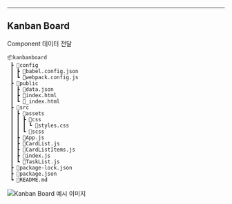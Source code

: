___
## Kanban Board

Component 데이터 전달

```
📦kanbanboard
 ┣ 📂config
 ┃ ┣ 📜babel.config.json
 ┃ ┗ 📜webpack.config.js
 ┣ 📂public
 ┃ ┣ 📜data.json
 ┃ ┣ 📜index.html
 ┃ ┗ 📜_index.html
 ┣ 📂src
 ┃ ┣ 📂assets
 ┃ ┃ ┣ 📂css
 ┃ ┃ ┃ ┗ 📜styles.css
 ┃ ┃ ┗ 📂scss
 ┃ ┣ 📜App.js
 ┃ ┣ 📜CardList.js
 ┃ ┣ 📜CardListItems.js
 ┃ ┣ 📜index.js
 ┃ ┗ 📜TaskList.js
 ┣ 📜package-lock.json
 ┣ 📜package.json
 ┗ 📜README.md
```



![Kanban Board 예시 이미지](https://user-images.githubusercontent.com/42087448/158123894-ed57f2bf-06a1-4b61-bff2-4d47b8697f2a.png)

